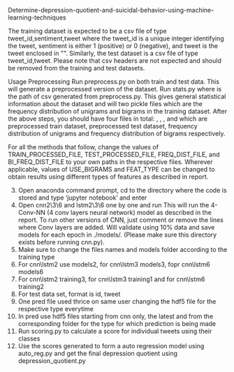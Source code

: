 Determine-depression-quotient-and-suicidal-behavior-using-machine-learning-techniques

The training dataset is expected to be a csv file of type tweet_id,sentiment,tweet where the tweet_id is a unique integer identifying the tweet, sentiment is either 1 (positive) or 0 (negative), and tweet is the tweet enclosed in "". Similarly, the test dataset is a csv file of type tweet_id,tweet. Please note that csv headers are not expected and should be removed from the training and test datasets.

Usage
Preprocessing
Run preprocess.py <raw-csv-path> on both train and test data. This will generate a preprocessed version of the dataset.
Run stats.py <preprocessed-csv-path> where <preprocessed-csv-path> is the path of csv generated from preprocess.py. This gives general statistical information about the dataset and will two pickle files which are the frequency distribution of unigrams and bigrams in the training dataset.
After the above steps, you should have four files in total: <preprocessed-train-csv>, <preprocessed-test-csv>, <freqdist>, and <freqdist-bi> which are preprocessed train dataset, preprocessed test dataset, frequency distribution of unigrams and frequency distribution of bigrams respectively.

For all the methods that follow, change the values of TRAIN_PROCESSED_FILE, TEST_PROCESSED_FILE, FREQ_DIST_FILE, and BI_FREQ_DIST_FILE to your own paths in the respective files. Wherever applicable, values of USE_BIGRAMS and FEAT_TYPE can be changed to obtain results using different types of features as described in report.

3.	Open anaconda command prompt, cd to the directory where the code is stored and type ‘jupyter notebook’ and enter
4.	Open cnn2\3\6 and lstm2\3\6 one by one and run
 This will run the 4-Conv-NN (4 conv layers neural network) model as described in the report. To run other versions of CNN, just comment or remove the lines where Conv layers are added. Will validate using 10% data and save models for each epoch in ./models/. (Please make sure this directory exists before running cnn.py).
5.	Make sure to change the files names and models folder according to the training type
6.	For cnn\lstm2 use models2, for cnn\lstm3 models3, fopr cnn\lstm6 models6
7.	For cnn\lstm2 training3, for cnn\lstm3 training1 and for cnn\lstm6 training2
8.	For test data set, format is id, tweet
9.	One pred file used thrice on same user changing the hdf5 file for the respective type everytime
10.	In pred use hdf5 files starting from cnn only, the latest and from the corresponding folder for the type for which prediction is being made
11.  Run scoring.py to calculate a score for individual tweets using their classes
12. Use the scores generated to form a auto regression model using auto_reg.py and get the final depression quotient using depression_quotient.py

